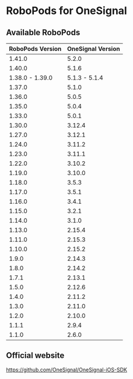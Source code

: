 # RoboPods for OneSignal

## Available RoboPods

| RoboPods Version | OneSignal Version |
|------------------|-------------------|
| 1.41.0           | 5.2.0             |
| 1.40.0           | 5.1.6             |
| 1.38.0 - 1.39.0  | 5.1.3 - 5.1.4     |
| 1.37.0           | 5.1.0             |
| 1.36.0           | 5.0.5             |
| 1.35.0           | 5.0.4             |
| 1.33.0           | 5.0.1             |
| 1.30.0           | 3.12.4            |
| 1.27.0           | 3.12.1            |
| 1.24.0           | 3.11.2            |
| 1.23.0           | 3.11.1            |
| 1.22.0           | 3.10.2            |
| 1.19.0           | 3.10.0            |
| 1.18.0           | 3.5.3             |
| 1.17.0           | 3.5.1             |
| 1.16.0           | 3.4.1             |
| 1.15.0           | 3.2.1             |
| 1.14.0           | 3.1.0             |
| 1.13.0           | 2.15.4            |
| 1.11.0           | 2.15.3            |
| 1.10.0           | 2.15.2            |
| 1.9.0            | 2.14.3            |
| 1.8.0            | 2.14.2            |
| 1.7.1            | 2.13.1            |
| 1.5.0            | 2.12.6            |
| 1.4.0            | 2.11.2            |
| 1.3.0            | 2.11.0            |
| 1.2.0            | 2.10.0            |
| 1.1.1            | 2.9.4             |
| 1.1.0            | 2.6.0             |

## Official website

https://github.com/OneSignal/OneSignal-iOS-SDK
